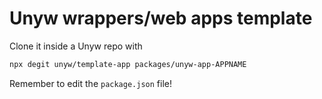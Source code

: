 # Unyw wrappers/web apps template
Clone it inside a Unyw repo with
```bash
npx degit unyw/template-app packages/unyw-app-APPNAME
```
  
Remember to edit the `package.json` file!
